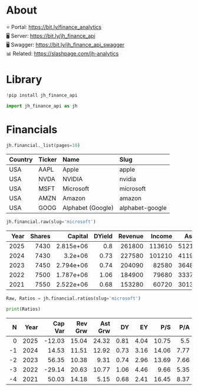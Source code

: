 # About

⭐ Portal:   https://bit.ly/finance_analytics  
🖥️ Server:   https://bit.ly/jh_finance_api  
🖥️ Swagger:  https://bit.ly/jh_finance_api_swagger  
📊 Related:  https://slashpage.com/jh-analytics


# Library

```python
!pip install jh_finance_api
```

```python
import jh_finance_api as jh
```


# Financials

```python
jh.financial._list(pages=10)
```

| Country   | Ticker   | Name              | Slug            |
|:----------|:---------|:------------------|:----------------|
| USA       | AAPL     | Apple             | apple           |
| USA       | NVDA     | NVIDIA            | nvidia          |
| USA       | MSFT     | Microsoft         | microsoft       |
| USA       | AMZN     | Amazon            | amazon          |
| USA       | GOOG     | Alphabet (Google) | alphabet-google |


```python
jh.financial.raw(slug='microsoft')
```


|   Year |   Shares |   Capital |   DYield |   Revenue |   Income |   Asset |   Equity |
|-------:|---------:|----------:|---------:|----------:|---------:|--------:|---------:|
|   2025 |     7430 | 2.815e+06 |     0.8  |    261800 |   113610 |  512160 |   268470 |
|   2024 |     7430 | 3.2e+06   |     0.73 |    227580 |   101210 |  411970 |   206220 |
|   2023 |     7450 | 2.794e+06 |     0.74 |    204090 |    82580 |  364840 |   166540 |
|   2022 |     7500 | 1.787e+06 |     1.06 |    184900 |    79680 |  333770 |   141980 |
|   2021 |     7550 | 2.522e+06 |     0.68 |    153280 |    60720 |  301310 |   118300 |



```python
Raw, Ratios = jh.financial.ratios(slug='microsoft')

print(Ratios)
```

|   N |   Year |   Cap Var |   Rev Grw |   Ast Grw |   DY |   EY |   P/S |   P/A |   Margin |   ROA |   E/A |
|----:|-------:|----------:|----------:|----------:|-----:|-----:|------:|------:|---------:|------:|------:|
|   0 |   2025 |    -12.03 |     15.04 |     24.32 | 0.81 | 4.04 | 10.75 |  5.5  |     43.4 |  22.2 |  52.4 |
|  -1 |   2024 |     14.53 |     11.51 |     12.92 | 0.73 | 3.16 | 14.06 |  7.77 |     44.5 |  24.6 |  50.1 |
|  -2 |   2023 |     56.35 |     10.38 |      9.31 | 0.74 | 2.96 | 13.69 |  7.66 |     40.5 |  22.6 |  45.6 |
|  -3 |   2022 |    -29.14 |     20.63 |     10.77 | 1.06 | 4.46 |  9.66 |  5.35 |     43.1 |  23.9 |  42.5 |
|  -4 |   2021 |     50.03 |     14.18 |      5.15 | 0.68 | 2.41 | 16.45 |  8.37 |     39.6 |  20.2 |  39.3 |